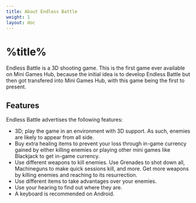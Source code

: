 ```yaml
---
title: About Endless Battle
weight: 1
layout: doc
---
```

# %title%
Endless Battle is a 3D shooting game. This is the first game ever available on Mini Games Hub, because the initial idea is to develop Endless Battle but then got transfered into Mini Games Hub, with this game being the first to present.

## Features
Endless Battle advertises the following features:
- 3D; play the game in an environment with 3D support. As such, enemies are likely to appear from all side.
- Buy extra healing items to prevent your loss through in-game currency gained by either killing enemies or playing other mini games like Blackjack to get in-game currency.
- Use different weapons to kill enemies. Use Grenades to shot down all, Machineguns to make quick sessions kill, and more. Get more weapons by killing enemies and reaching to its resurrection.
- Use different items to take advantages over your enemies.
- Use your hearing to find out where they are.
- A keyboard is recommended on Android.
